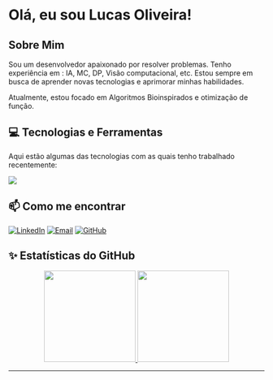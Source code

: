 # Olá, eu sou Lucas Oliveira! 

##  Sobre Mim
Sou um desenvolvedor apaixonado por resolver problemas. Tenho experiência em : IA, MC, DP, Visão computacional, etc. Estou sempre em busca de aprender novas tecnologias e aprimorar minhas habilidades.

Atualmente, estou focado em Algoritmos Bioinspirados e otimização de função.

## 💻 Tecnologias e Ferramentas

Aqui estão algumas das tecnologias com as quais tenho trabalhado recentemente:

<p align="left">
  <a href="https://skillicons.dev">
    <img src="https://skillicons.dev/icons?i=aws,python,java,github,git,gherkin,docker,ai,linux,r" />
  </a>
</p>

## 📫 Como me encontrar

[![LinkedIn](https://img.shields.io/badge/LinkedIn-0077B5?style=for-the-badge&logo=linkedin&logoColor=white)](https://www.linkedin.com/in/lucas-de-melo-261181236//)
[![Email](https://img.shields.io/badge/Email-D14836?style=for-the-badge&logo=gmail&logoColor=white)](mailto:[lmlo@cin.ufpe.br])
[![GitHub](https://img.shields.io/badge/GitHub-181717?style=for-the-badge&logo=github&logoColor=white)](https://github.com/lmloCin/lmloCin)

## ✨ Estatísticas do GitHub

<p align="center">
  <a href="https://github.com/[SEU-USUARIO-GITHUB]">
    <img height="180em" src="https://github-readme-stats.vercel.app/api?username=lmloCin&show_icons=true&theme=dracula&include_all_commits=true&count_private=true"/>
    <img height="180em" src="https://github-readme-stats.vercel.app/api/top-langs/?username=lmloCin&layout=compact&langs_count=7&theme=dracula"/>
  </a>
</p>

---
